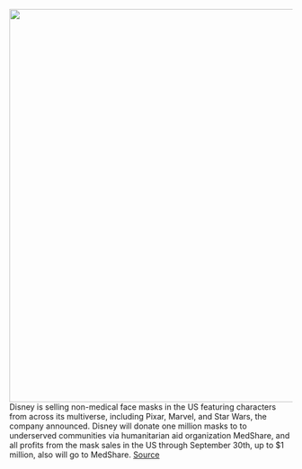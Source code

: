 <img src='https://cdn.vox-cdn.com/thumbor/ibU0DiWXoIkCq697ixZzZeM5xzA=/0x0:1800x1800/1200x800/filters:focal(756x756:1044x1044)/cdn.vox-cdn.com/uploads/chorus_image/image/66743785/star_wars_masks.0.jpg' width='700px' /><br/>
Disney is selling non-medical face masks in the US featuring characters from across its multiverse, including Pixar, Marvel, and Star Wars, the company announced. Disney will donate one million masks to to underserved communities via humanitarian aid organization MedShare, and all profits from the mask sales in the US through September 30th, up to $1 million, also will go to MedShare.
<a href='https://www.theverge.com/2020/5/2/21245133/disney-sales-yoda-marvel-starwars-avengers-pixar-coronavirus'> Source <a/>
